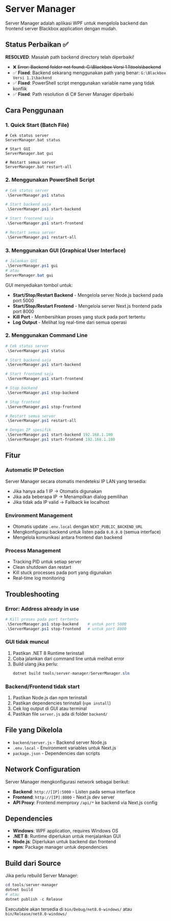 # Server Manager

Server Manager adalah aplikasi WPF untuk mengelola backend dan frontend server Blackbox application dengan mudah.

## Status Perbaikan ✅

**RESOLVED**: Masalah path backend directory telah diperbaiki!
- ❌ ~~Error: Backend folder not found: G:\Blackbox Versi 1.1\tools\backend~~
- ✅ **Fixed**: Backend sekarang menggunakan path yang benar: `G:\Blackbox Versi 1.1\backend`
- ✅ **Fixed**: PowerShell script menggunakan variable name yang tidak konflik
- ✅ **Fixed**: Path resolution di C# Server Manager diperbaiki

## Cara Penggunaan

### 1. Quick Start (Batch File)

```batch
# Cek status server
ServerManager.bat status

# Start GUI
ServerManager.bat gui

# Restart semua server
ServerManager.bat restart-all
```

### 2. Menggunakan PowerShell Script

```powershell
# Cek status server
.\ServerManager.ps1 status

# Start backend saja
.\ServerManager.ps1 start-backend

# Start frontend saja  
.\ServerManager.ps1 start-frontend

# Restart semua server
.\ServerManager.ps1 restart-all
```

### 3. Menggunakan GUI (Graphical User Interface)

```powershell
# Jalankan GUI
.\ServerManager.ps1 gui
# atau
ServerManager.bat gui
```

GUI menyediakan tombol untuk:
- **Start/Stop/Restart Backend** - Mengelola server Node.js backend pada port 5000
- **Start/Stop/Restart Frontend** - Mengelola server Next.js frontend pada port 8000  
- **Kill Port** - Membersihkan proses yang stuck pada port tertentu
- **Log Output** - Melihat log real-time dari semua operasi

### 2. Menggunakan Command Line

```powershell
# Cek status server
.\ServerManager.ps1 status

# Start backend saja
.\ServerManager.ps1 start-backend

# Start frontend saja  
.\ServerManager.ps1 start-frontend

# Stop backend
.\ServerManager.ps1 stop-backend

# Stop frontend
.\ServerManager.ps1 stop-frontend

# Restart semua server
.\ServerManager.ps1 restart-all

# Dengan IP spesifik
.\ServerManager.ps1 start-backend 192.168.1.100
.\ServerManager.ps1 start-frontend 192.168.1.100
```

## Fitur

### Automatic IP Detection
Server Manager secara otomatis mendeteksi IP LAN yang tersedia:
- Jika hanya ada 1 IP → Otomatis digunakan
- Jika ada beberapa IP → Menampilkan dialog pemilihan
- Jika tidak ada IP valid → Fallback ke localhost

### Environment Management
- Otomatis update `.env.local` dengan `NEXT_PUBLIC_BACKEND_URL`
- Mengkonfigurasi backend untuk listen pada `0.0.0.0` (semua interface)
- Mengelola komunikasi antara frontend dan backend

### Process Management
- Tracking PID untuk setiap server
- Clean shutdown dan restart
- Kill stuck processes pada port yang digunakan
- Real-time log monitoring

## Troubleshooting

### Error: Address already in use
```powershell
# Kill proses pada port tertentu
.\ServerManager.ps1 stop-backend    # untuk port 5000
.\ServerManager.ps1 stop-frontend   # untuk port 8000
```

### GUI tidak muncul
1. Pastikan .NET 8 Runtime terinstall
2. Coba jalankan dari command line untuk melihat error
3. Build ulang jika perlu:
   ```powershell
   dotnet build tools/server-manager/ServerManager.sln
   ```

### Backend/Frontend tidak start
1. Pastikan Node.js dan npm terinstall
2. Pastikan dependencies terinstall (`npm install`)
3. Cek log output di GUI atau terminal
4. Pastikan file `server.js` ada di folder `backend/`

## File yang Dikelola

- `backend/server.js` - Backend server Node.js
- `.env.local` - Environment variables untuk Next.js
- `package.json` - Dependencies dan scripts

## Network Configuration

Server Manager mengkonfigurasi network sebagai berikut:
- **Backend**: `http://[IP]:5000` - Listen pada semua interface
- **Frontend**: `http://[IP]:8000` - Next.js dev server
- **API Proxy**: Frontend memproxy `/api/*` ke backend via Next.js config

## Dependencies

- **Windows**: WPF application, requires Windows OS
- **.NET 8**: Runtime diperlukan untuk menjalankan GUI
- **Node.js**: Diperlukan untuk backend dan frontend
- **npm**: Package manager untuk dependencies

## Build dari Source

Jika perlu rebuild Server Manager:

```powershell
cd tools/server-manager
dotnet build
# atau
dotnet publish -c Release
```

Executable akan tersedia di `bin/Debug/net8.0-windows/` atau `bin/Release/net8.0-windows/`
